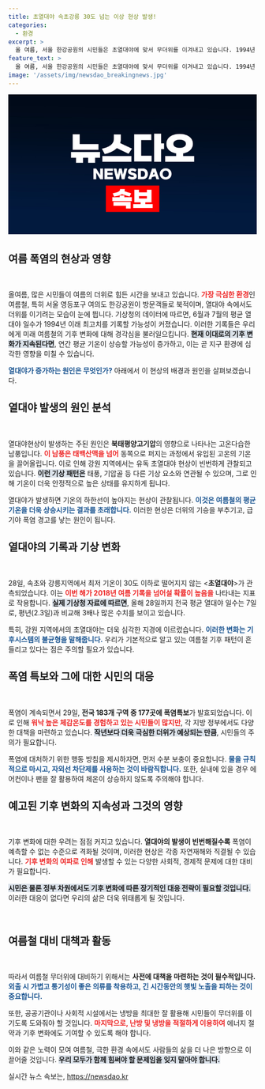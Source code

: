 ```yaml
---
title: 초열대야 속초강릉 30도 넘는 이상 현상 발생!
categories:
  - 환경
excerpt: >
  올 여름, 서울 한강공원의 시민들은 초열대야에 맞서 무더위를 이겨내고 있습니다. 1994년 이후 최다 기록을 갱신한 열대야 현상, 과연 올해 여름은 얼마나 더 뜨거울까요? 폭염 경고가 이어지고 있는 가운데, 여름의 끝없는 더위가 다가오고 있습니다!
feature_text: >
  올 여름, 서울 한강공원의 시민들은 초열대야에 맞서 무더위를 이겨내고 있습니다. 1994년 이후 최다 기록을 갱신한 열대야 현상, 과연 올해 여름은 얼마나 더 뜨거울까요? 폭염 경고가 이어지고 있는 가운데, 여름의 끝없는 더위가 다가오고 있습니다!
image: '/assets/img/newsdao_breakingnews.jpg'
---
```


<p><img src="/assets/img/newsdao_breakingnews.jpg" alt="firstkoreanews 속보" /></p>

<h2 data-ke-size="size26">여름 폭염의 현상과 영향</h2>

<p data-ke-size="size16">&nbsp;</p>

<p>올여름, 많은 시민들이 여름의 더위로 힘든 시간을 보내고 있습니다. <b><span style="color: #ee2323;">가장 극심한 환경</span></b>인 여름철, 특히 서울 영등포구 여의도 한강공원이 방문객들로 북적이며, 열대야 속에서도 더위를 이기려는 모습이 눈에 띕니다. 기상청의 데이터에 따르면, 6월과 7월의 평균 열대야 일수가 1994년 이래 최고치를 기록할 가능성이 커졌습니다. 이러한 기록들은 우리에게 미래 여름철의 기후 변화에 대해 경각심을 불러일으킵니다. <b><span style="background-color: #21538527;">현재 이대로의 기후 변화가 지속된다면</span></b>, 연간 평균 기온이 상승할 가능성이 증가하고, 이는 곧 지구 환경에 심각한 영향을 미칠 수 있습니다. </p>

<p><b><span style="color: #1a5490;">열대야가 증가하는 원인은 무엇인가?</span></b> 아래에서 이 현상의 배경과 원인을 살펴보겠습니다.</p>

<h2 data-ke-size="size26">열대야 발생의 원인 분석</h2>

<p data-ke-size="size16">&nbsp;</p>

<p>열대야현상이 발생하는 주된 원인은 <b>북태평양고기압</b>의 영향으로 나타나는 고온다습한 남풍입니다. <b><span style="color: #ee2323;">이 남풍은 태백산맥을 넘어</span></b> 동쪽으로 퍼지는 과정에서 유입된 고온의 기온을 끌어올립니다. 이로 인해 강원 지역에서는 유독 초열대야 현상이 빈번하게 관찰되고 있습니다. <b><span style="background-color: #21538527;">이런 기상 패턴은</span></b> 태풍, 기압골 등 다른 기상 요소와 연관될 수 있으며, 그로 인해 기온이 더욱 안정적으로 높은 상태를 유지하게 됩니다.</p>

<p>열대야가 발생하면 기온의 하한선이 높아지는 현상이 관찰됩니다. <b><span style="color: #1a5490;">이것은 여름철의 평균 기온을 더욱 상승시키는 결과를 초래합니다.</span></b> 이러한 현상은 더위의 기승을 부추기고, 급기야 폭염 경고를 낳는 원인이 됩니다.</p>

<h2 data-ke-size="size26">열대야의 기록과 기상 변화</h2>

<p data-ke-size="size16">&nbsp;</p>

<p>28일, 속초와 강릉지역에서 최저 기온이 30도 이하로 떨어지지 않는 &lt;<b>초열대야</b>&gt;가 관측되었습니다. 이는 <b><span style="color: #ee2323;">이번 해가 2018년 여름 기록을 넘어설 확률이 높음을</span></b> 나타내는 지표로 작용합니다. <b><span style="background-color: #21538527;">실제 기상청 자료에 따르면</span></b>, 올해 28일까지 전국 평균 열대야 일수는 7일로, 평년(2.3일)과 비교해 3배나 많은 수치를 보이고 있습니다. </p>

<p>특히, 강원 지역에서의 초열대야는 더욱 심각한 지경에 이르렀습니다. <b><span style="color: #1a5490;">이러한 변화는 기후시스템의 불균형을 말해줍니다.</span></b> 우리가 기본적으로 알고 있는 여름철 기후 패턴이 흔들리고 있다는 점은 주의할 필요가 있습니다.</p>

<h2 data-ke-size="size26">폭염 특보와 그에 대한 시민의 대응</h2>

<p data-ke-size="size16">&nbsp;</p>

<p>폭염이 계속되면서 29일, <b>전국 183개 구역 중 177곳에 폭염특보</b>가 발효되었습니다. 이로 인해 <b><span style="color: #ee2323;">워낙 높은 체감온도를 경험하고 있는 시민들이 많지만</span></b>, 각 지방 정부에서도 다양한 대책을 마련하고 있습니다. <b><span style="background-color: #21538527;">작년보다 더욱 극심한 더위가 예상되는 만큼</span></b>, 시민들의 주의가 필요합니다.</p>

<p>폭염에 대처하기 위한 행동 방침을 제시하자면, 먼저 수분 보충이 중요합니다. <b><span style="color: #1a5490;">물을 규칙적으로 마시고, 자외선 차단제를 사용하는 것이 바람직합니다.</span></b> 또한, 실내에 있을 경우 에어컨이나 팬을 잘 활용하여 체온이 상승하지 않도록 주의해야 합니다. </p>

<h2 data-ke-size="size26">예고된 기후 변화의 지속성과 그것의 영향</h2>

<p data-ke-size="size16">&nbsp;</p>

<p>기후 변화에 대한 우려는 점점 커지고 있습니다. <b>열대야의 발생이 빈번해질수록</b> 폭염이 예측할 수 없는 수준으로 격화될 것이며, 이러한 현상은 각종 자연재해와 직결될 수 있습니다. <b><span style="color: #ee2323;">기후 변화의 여파로 인해</span></b> 발생할 수 있는 다양한 사회적, 경제적 문제에 대한 대비가 필요합니다.</p>

<p><b><span style="background-color: #21538527;">시민은 물론 정부 차원에서도 기후 변화에 따른 장기적인 대응 전략이 필요할 것입니다.</span></b> 이러한 대응이 없다면 우리의 삶은 더욱 위태롭게 될 것입니다. </p>

<p data-ke-size="size16">&nbsp;</p>

<h2 data-ke-size="size26">여름철 대비 대책과 활동</h2>

<p data-ke-size="size16">&nbsp;</p>

<p>따라서 여름철 무더위에 대비하기 위해서는 <b>사전에 대책을 마련하는 것이 필수적입니다.</b> <b><span style="color: #1a5490;">외출 시 가볍고 통기성이 좋은 의류를 착용하고, 긴 시간동안의 햇빛 노출을 피하는 것이 중요합니다.</span></b> </p>

<p>또한, 공공기관이나 사회적 시설에서는 냉방을 최대한 잘 활용해 시민들이 무더위를 이기도록 도와줘야 할 것입니다. <b><span style="color: #ee2323;">마지막으로, 난방 및 냉방을 적절하게 이용하여</span></b> 에너지 절약과 기후 변화에도 기여할 수 있도록 해야 합니다. </p>

<p>이와 같은 노력이 모여 여름철, 극한 환경 속에서도 사람들의 삶을 더 나은 방향으로 이끌어줄 것입니다. <b><span style="background-color: #21538527;">우리 모두가 함께 힘써야 할 문제임을 잊지 말아야 합니다.</span></b> </p>
실시간 뉴스 속보는, <a href="https://newsdao.kr" rel="dofollow">https://newsdao.kr</a>


